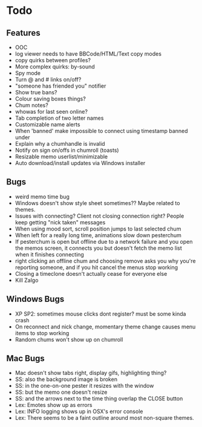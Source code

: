 Todo
===============

Features
--------
* OOC
* log viewer needs to have BBCode/HTML/Text copy modes
* copy quirks between profiles?
* More complex quirks: by-sound
* Spy mode
* Turn @ and # links on/off?
* "someone has friended you" notifier
* Show true bans?
* Colour saving boxes things?
* Chum notes?
* whowas for last seen online?
* Tab completion of two letter names
* Customizable name alerts
* When 'banned' make impossible to connect using timestamp banned under
* Explain why a chumhandle is invalid
* Notify on sign on/offs in chumroll (toasts)
* Resizable memo userlist/minimizable
* Auto download/install updates via Windows installer

Bugs
----
* weird memo time bug
* Windows doesn't show style sheet sometimes?? Maybe related to themes.
* Issues with connecting? Client not closing connection right? People keep getting "nick taken" messages
* When using mood sort, scroll position jumps to last selected chum
* When left for a really long time, animations slow down pesterchum
* If pesterchum is open but offline due to a network failure and you open the memos screen, it connects you but doesn't fetch the memo list when it finishes connecting
* right clicking an offline chum and choosing remove asks you why you're reporting someone, and if you hit cancel the menus stop working
* Closing a timeclone doesn't actually cease for everyone else
* Kill Zalgo

Windows Bugs
------------
* XP SP2: sometimes mouse clicks dont register? must be some kinda crash
* On reconnect and nick change, momentary theme change causes menu items to stop working
* Random chums won't show up on chumroll

Mac Bugs
--------
* Mac doesn't show tabs right, display gifs, highlighting thing?
* SS: also the background image is broken
* SS: in the one-on-one pester it resizes with the window
* SS: but the memo one doesn't resize
* SS: and the arrows next to the time thing overlap the CLOSE button
* Lex: Emotes show up as errors
* Lex: INFO logging shows up in OSX's error console
* Lex: There seems to be a faint outline around most non-square themes.
